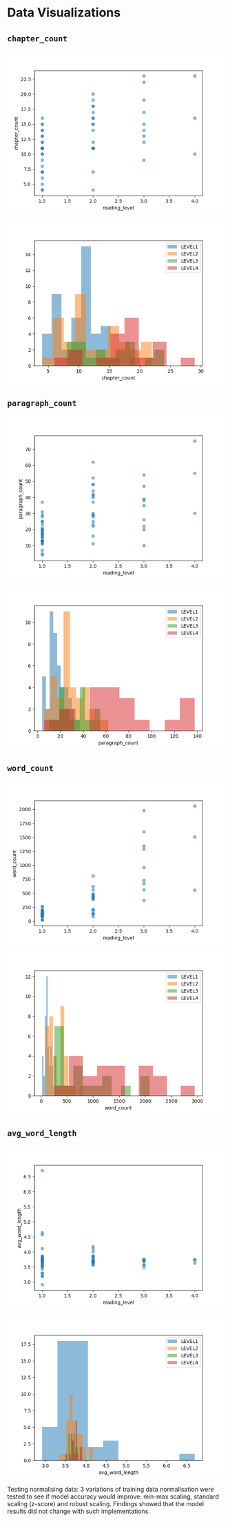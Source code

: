# Data Visualizations

## `chapter_count`

![](./step1_4_chapter_count_scatter.png)

![](./step1_4_chapter_count_hist.png)

## `paragraph_count`

![](./step1_4_paragraph_count_scatter.png)

![](./step1_4_paragraph_count_hist.png)

## `word_count`

![](./step1_4_word_count_scatter.png)

![](./step1_4_word_count_hist.png)

## `avg_word_length`

![](./step1_4_avg_word_length_scatter.png)

![](./step1_4_avg_word_length_hist.png)

Testing normalising data:
3 variations of training data normalisation were tested to see if model accuracy would improve: min-max scaling, standard scaling (z-score) and robust scaling. Findings showed that the model results did not change with such implementations.
